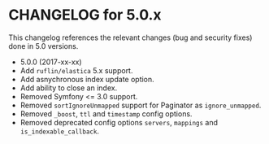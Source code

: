 CHANGELOG for 5.0.x
===================

This changelog references the relevant changes (bug and security fixes) done
in 5.0 versions.

* 5.0.0 (2017-xx-xx)
 * Add `ruflin/elastica` 5.x support.
 * Add asnychronous index update option.
 * Add ability to close an index.
 * Removed Symfony <= 3.0 support.
 * Removed `sortIgnoreUnmapped` support for Paginator as `ignore_unmapped`.
 * Removed `_boost`, `ttl` and `timestamp` config options.
 * Removed deprecated config options `servers`, `mappings` and `is_indexable_callback`.
